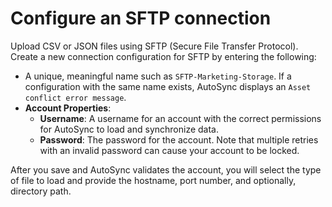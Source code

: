# Configure an SFTP connection

Upload CSV or JSON files using SFTP \(Secure File Transfer Protocol\). Create a new connection configuration for SFTP by entering the following:

-   A unique, meaningful name such as `SFTP-Marketing-Storage`. If a configuration with the same name exists, AutoSync displays an `Asset conflict error message`.
-   **Account Properties**:
    -   **Username**: A username for an account with the correct permissions for AutoSync to load and synchronize data.
    -   **Password**: The password for the account. Note that multiple retries with an invalid password can cause your account to be locked.

After you save and AutoSync validates the account, you will select the type of file to load and provide the hostname, port number, and optionally, directory path.

